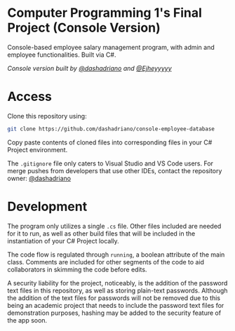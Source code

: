 # Computer Programming 1's Final Project (Console Version)
Console-based employee salary management program, with admin and employee functionalities. Built via C#.

<em>Console version built by [@dashadriano](https://https://github.com/dashadriano) and [@Ejheyyyyy](https://github.com/Ejheyyyyy)</em>

# Access
Clone this repository using:

```bash
git clone https://github.com/dashadriano/console-employee-database
```
Copy paste contents of cloned files into corresponding files in your C# Project environment. 

The `.gitignore` file only caters to Visual Studio and VS Code users. For merge pushes from developers that use other IDEs, contact the repository owner: [@dashadriano](https://https://github.com/dashadriano)

# Development
The program only utilizes a single `.cs` file. Other files included are needed for it to run, as well as other build files that will be included in the instantiation of your C# Project locally.

The code flow is regulated through `running`, a boolean attribute of the main class. Comments are included for other segments of the code to aid collaborators in skimming the code before edits. 

A security liability for the project, noticeably, is the addition of the password text files in this repository, as well as storing plain-text passwords. 
Although the addition of the text files for passwords will not be removed due to this being an academic project that needs to include the password text files for demonstration purposes, hashing may be added to the security feature of the app soon.
